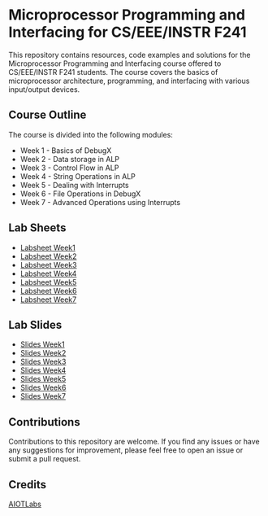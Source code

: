 # Microprocessor Programming and Interfacing for CS/EEE/INSTR F241

This repository contains resources, code examples and solutions for the Microprocessor Programming and Interfacing course offered to CS/EEE/INSTR F241 students. The course covers the basics of microprocessor architecture, programming, and interfacing with various input/output devices.

## Course Outline

The course is divided into the following modules:

- Week 1 - Basics of DebugX
- Week 2 - Data storage in ALP
- Week 3 - Control Flow in ALP
- Week 4 - String Operations in ALP
- Week 5 - Dealing with Interrupts
- Week 6 - File Operations in DebugX
- Week 7 - Advanced Operations using Interrupts

## Lab Sheets

- [Labsheet Week1](https://drive.google.com/file/d/1wDqhtaTK-Z1QxViTskK1zeQGapbJGyJi/view)
- [Labsheet Week2](https://drive.google.com/file/d/1gVdNwTw7wxHqGcz_Tohuqsyg5EfxT9G4/view)
- [Labsheet Week3](https://drive.google.com/file/d/15fOtGFVlThHCAYyAZq8BDUIiaj9V6bNF/view)
- [Labsheet Week4](https://designrr.page/?id=162767&token=4006129289&h=2646)
- [Labsheet Week5](https://designrr.page/?id=164469&token=1371144883&h=6568)
- [Labsheet Week6](https://designrr.page/?id=166177&token=4270863191&h=2954)
- [Labsheet Week7](https://designrr.page/?id=169591&token=2109544260&h=3144)

## Lab Slides

- [Slides Week1](https://drive.google.com/file/d/1chQSSC0f4QnNO_wWTKbKSOG_8sgyGTF0/view)
- [Slides Week2](https://drive.google.com/file/d/13hy1zxXr22XBDLZ_vsob3N0f_XwA9nbn/view)
- [Slides Week3](https://drive.google.com/file/d/1Eu9985ZIJ-bG41uvwnmvf6ZHxp2s1jwK/view)
- [Slides Week4](https://drive.google.com/file/d/13gDxGaX72DFDIjYQhgMgTGy6T6dp03jV/view?usp=sharing)
- [Slides Week5](https://drive.google.com/file/d/1GJyQm0K5Y1SSVAYXZWg9H4jj2OYOK0Hk/view?usp=sharing)
- [Slides Week6](https://drive.google.com/file/d/1YMhm60D9gEmdEqlxGIvSdwueHTU7FkDK/view?usp=sharing)
- [Slides Week7]()

## Contributions
Contributions to this repository are welcome. If you find any issues or have any suggestions for improvement, please feel free to open an issue or submit a pull request.

## Credits
[AIOTLabs](https://www.youtube.com/@AIoTBlocks)
